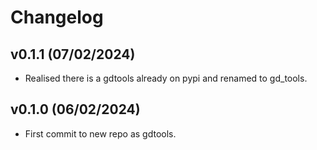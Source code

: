 # Changelog

## v0.1.1 (07/02/2024)

- Realised there is a gdtools already on pypi and renamed to gd_tools.

## v0.1.0 (06/02/2024)

- First commit to new repo as gdtools.
